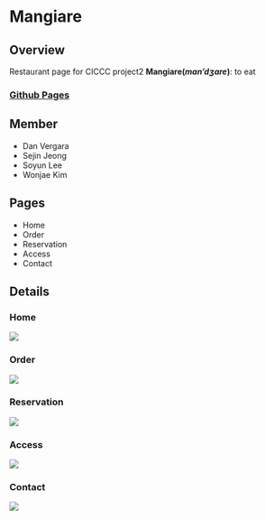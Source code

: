 # Mangiare

## Overview
Restaurant page for CICCC project2
**Mangiare(*man’dʒare*)**: to eat

### [Github Pages](https://rowaxl.github.io/Mangiare/)

## Member
- Dan Vergara
- Sejin Jeong
- Soyun Lee
- Wonjae Kim

## Pages
- Home
- Order
- Reservation
- Access
- Contact

## Details

### Home
![](docs/home.png)

### Order
![](docs/order.png)

### Reservation
![](docs/reservation.png)

### Access
![](docs/access.png)

### Contact
![](docs/contact.png)
